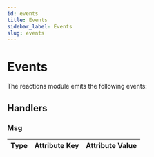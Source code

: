 ```yaml
---
id: events
title: Events
sidebar_label: Events
slug: events
---
```


# Events

The reactions module emits the following events:

## Handlers

### Msg

| **Type**     | **Attribute Key**     | **Attribute Value**               | 
|:-------------|:----------------------|:----------------------------------|
